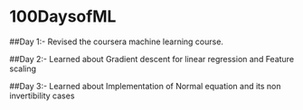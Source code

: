 # 100DaysofML

##Day 1:- Revised the coursera machine learning course.

##Day 2:- Learned about Gradient descent for linear regression and Feature scaling

##Day 3:- Learned about Implementation of Normal equation and its non invertibility cases

